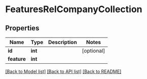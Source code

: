 # FeaturesRelCompanyCollection

## Properties
Name | Type | Description | Notes
------------ | ------------- | ------------- | -------------
**id** | **int** |  | [optional] 
**feature** | **int** |  | 

[[Back to Model list]](../README.md#documentation-for-models) [[Back to API list]](../README.md#documentation-for-api-endpoints) [[Back to README]](../README.md)


